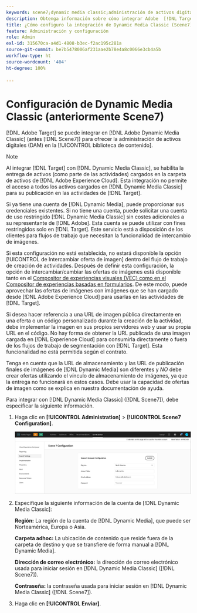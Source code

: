 ```yaml
---
keywords: scene7;dynamic media classic;administración de activos digitales;assets;dam;biblioteca de contenido;intercambiar imagen
description: Obtenga información sobre cómo integrar Adobe  [!DNL Target]  con Adobe Dynamic Media Classic (antes llamado Scene7) para ofrecer la administración de activos digitales (DAM) en la biblioteca de contenido.
title: ¿Cómo configuro la integración de Dynamic Media Classic (Scene7)?
feature: Administración y configuración
role: Admin
exl-id: 315670ca-a4d1-4808-b3ec-f2ac195c281a
source-git-commit: be7b5478006af231aae2b78e4a8c0066e3cb4a5b
workflow-type: ht
source-wordcount: '404'
ht-degree: 100%

---
```


# Configuración de Dynamic Media Classic (anteriormente Scene7)

[!DNL Adobe Target] se puede integrar en [!DNL Adobe Dynamic Media Classic] (antes [!DNL Scene7]) para ofrecer la administración de activos digitales (DAM) en la [!UICONTROL biblioteca de contenido].

>[!NOTE]
>
>Al integrar [!DNL Target] con [!DNL Dynamic Media Classic], se habilita la entrega de activos (como parte de las actividades) cargados en la carpeta de activos de [!DNL Adobe Experience Cloud]. Esta integración no permite el acceso a todos los activos cargados en [!DNL Dynamic Media Classic] para su publicación en las actividades de [!DNL Target].

Si ya tiene una cuenta de [!DNL Dynamic Media], puede proporcionar sus credenciales existentes. Si no tiene una cuenta, puede solicitar una cuenta de uso restringido [!DNL Dynamic Media Classic] sin costes adicionales a su representante de [!DNL Adobe]. Esta cuenta se puede utilizar con fines restringidos solo en [!DNL Target]. Este servicio está a disposición de los clientes para flujos de trabajo que necesitan la funcionalidad de intercambio de imágenes.

<!-- 
>[!NOTE]
>
>A restricted-use, free [!DNL Dynamic Media Classic] account for [!DNL Adobe Target] is no longer supported for new customers or new users. Existing sign-in credentials work as usual. 
-->

Si esta configuración no está establecida, no estará disponible la opción [!UICONTROL de Intercambiar oferta de imagen] dentro del flujo de trabajo de creación de actividades. Después de definir esta configuración, la opción de intercambiar/cambiar las ofertas de imágenes está disponible tanto en el  [Compositor de experiencias visuales (VEC) como en el Compositor de experiencias basadas en formularios](/help/c-experiences/experiences.md#concept_A2E10F6AFB3D4AEAB6951EE14688848D). De este modo, puede aprovechar las ofertas de imágenes con imágenes que se han cargado desde [!DNL Adobe Experience Cloud] para usarlas en las actividades de [!DNL Target].

Si desea hacer referencia a una URL de imagen pública directamente en una oferta o un código personalizado durante la creación de la actividad, debe implementar la imagen en sus propios servidores web y usar su propia URL en el código. No hay forma de obtener la URL publicada de una imagen cargada en [!DNL Experience Cloud] para consumirla directamente o fuera de los flujos de trabajo de segmentación con [!DNL Target]. Esta funcionalidad no está permitida según el contrato.

Tenga en cuenta que la URL de almacenamiento y las URL de publicación finales de imágenes de [!DNL Dynamic Media] son diferentes y *NO* debe crear ofertas utilizando el vínculo de almacenamiento de imágenes, ya que la entrega no funcionará en estos casos. Debe usar la capacidad de ofertas de imagen como se explica en nuestra documentación de ayuda.

Para integrar con [!DNL Dynamic Media Classic] ([!DNL Scene7]), debe especificar la siguiente información.

1. Haga clic en **[!UICONTROL Administration]** > **[!UICONTROL Scene7 Configuration]**.

   ![Página de Scene7](/help/administrating-target/assets/scene7.png)

1. Especifique la siguiente información de la cuenta de [!DNL Dynamic Media Classic]:

   **Región:** La región de la cuenta de [!DNL Dynamic Media], que puede ser Norteamérica, Europa o Asia.

   **Carpeta adhoc:** La ubicación de contenido que reside fuera de la carpeta de destino y que se transfiere de forma manual a [!DNL Dynamic Media].

   **Dirección de correo electrónico:** la dirección de correo electrónico usada para iniciar sesión en [!DNL Dynamic Media Classic] ([!DNL Scene7]).

   **Contraseña:** la contraseña usada para iniciar sesión en [!DNL Dynamic Media Classic] ([!DNL Scene7]).

1. Haga clic en **[!UICONTROL Enviar]**.
